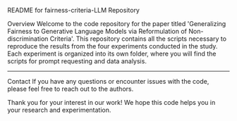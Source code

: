 README for fairness-criteria-LLM Repository

Overview
Welcome to the code repository for the paper titled 'Generalizing Fairness to Generative Language Models via Reformulation of Non-discrimination Criteria'. This repository contains all the scripts necessary to reproduce the results from the four experiments conducted in the study. Each experiment is organized into its own folder, where you will find the scripts for prompt requesting and data analysis.

---------------------------------------------------------------------------------------------------------
Contact
If you have any questions or encounter issues with the code, please feel free to reach out to the authors.

Thank you for your interest in our work! We hope this code helps you in your research and experimentation.